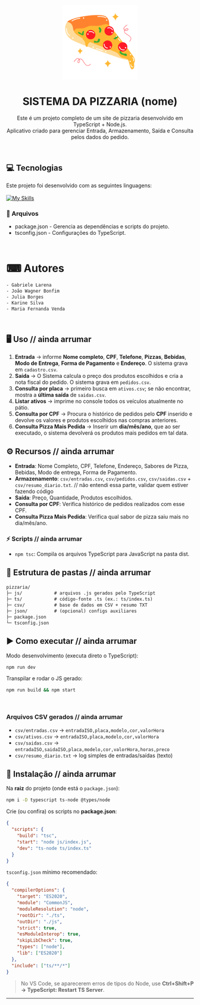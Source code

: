 <div align="center">

  <img src="./pizza.png" alt="Logo" height="200">
  <h1 align="center"><strong>SISTEMA DA PIZZARIA (nome)</strong></h1>
  <p align="center">
	 Este é um projeto completo de um site de pizzaria desenvolvido em TypeScript + Node.js. <br> Aplicativo criado para gerenciar Entrada, Armazenamento, Saída e Consulta pelos dados do pedido.
  </p>

</div>

<br />

## :computer: Tecnologias

Este projeto foi desenvolvido com as seguintes linguagens: 
<br><br>
[![My Skills](https://skillicons.dev/icons?i=typescript,nodejs&theme=dark)](https://skillicons.dev) 

</div>

### 📄 Arquivos 

- package.json - Gerencia as dependências e scripts do projeto.
- tsconfig.json - Configurações do TypeScript.

<br>

# ⌨ Autores

```
- Gabriele Larena
- João Wagner Bonfim
- Julia Borges
- Karine Silva
- Maria Fernanda Venda
```
<br>




## 🖥️ Uso // ainda arrumar

1. **Entrada** → informe **Nome completo**, **CPF**, **Telefone**, **Pizzas**, **Bebidas**, **Modo de Entrega**, **Forma de Pagamento** e **Endereço**. O sistema grava em `cadastro.csv`.
3. **Saída** → O Sistema calcula o preço dos produtos escolhidos e cria a nota fiscal do pedido. O sistema grava em `pedidos.csv`.
4. **Consulta por placa** → primeiro busca em `ativos.csv`; se não encontrar, mostra a **última saída** de `saidas.csv`.
5. **Listar ativos** → imprime no console todos os veículos atualmente no pátio.
6. **Consulta por CPF** → Procura o histórico de pedidos pelo **CPF** inserido e devolve os valores e produtos escolhidos nas compras anteriores.
7. **Consulta Pizza Mais Pedida** → Inserir um **dia/mês/ano**, que ao ser executado, o sistema devolverá os produtos mais pedidos em tal data.

## ⚙️ Recursos // ainda arrumar

* **Entrada**: Nome Completo, CPF, Telefone, Endereço, Sabores de Pizza, Bebidas, Modo de entrega, Forma de Pagamento.
* **Armazenamento**: `csv/entradas.csv`, `csv/pedidos.csv`, `csv/saidas.csv` + `csv/resumo_diario.txt`. // não entendi essa parte, validar quem estiver fazendo código
* **Saída**: Preço, Quantidade, Produtos escolhidos. 
* **Consulta por CPF**: Verifica histórico de pedidos realizados com esse CPF. 
* **Consulta Pizza Mais Pedida**: Verifica qual sabor de pizza saiu mais no dia/mês/ano.

### ⚡ Scripts // ainda arrumar

- `npm tsc`: Compila os arquivos TypeScript para JavaScript na pasta dist.

## 📁 Estrutura de pastas // ainda arrumar

```
pizzaria/
├─ js/            # arquivos .js gerados pelo TypeScript
├─ ts/            # código-fonte .ts (ex.: ts/index.ts)
├─ csv/           # base de dados em CSV + resumo TXT
├─ json/          # (opcional) configs auxiliares
├─ package.json
└─ tsconfig.json
```

## ▶️ Como executar // ainda arrumar

Modo desenvolvimento (executa direto o TypeScript):

```bash
npm run dev
```

Transpilar e rodar o JS gerado:

```bash
npm run build && npm start
```

<br />

### Arquivos CSV gerados // ainda arrumar

* `csv/entradas.csv`  → `entradaISO,placa,modelo,cor,valorHora`
* `csv/ativos.csv`    → `entradaISO,placa,modelo,cor,valorHora`
* `csv/saidas.csv`    → `entradaISO,saidaISO,placa,modelo,cor,valorHora,horas,preco`
* `csv/resumo_diario.txt` → log simples de entradas/saídas (texto)


## 🚀 Instalação // ainda arrumar

Na **raiz** do projeto (onde está o `package.json`):

```bash
npm i -D typescript ts-node @types/node
```

Crie (ou confira) os scripts no **package.json**:

```json
{
  "scripts": {
    "build": "tsc",
    "start": "node js/index.js",
    "dev": "ts-node ts/index.ts"
  }
}
```

`tsconfig.json` mínimo recomendado:

```json
{
  "compilerOptions": {
    "target": "ES2020",
    "module": "CommonJS",
    "moduleResolution": "node",
    "rootDir": "./ts",
    "outDir": "./js",
    "strict": true,
    "esModuleInterop": true,
    "skipLibCheck": true,
    "types": ["node"],
    "lib": ["ES2020"]
  },
  "include": ["ts/**/*"]
}
```

> No VS Code, se aparecerem erros de tipos do Node, use **Ctrl+Shift+P → TypeScript: Restart TS Server**.

---


